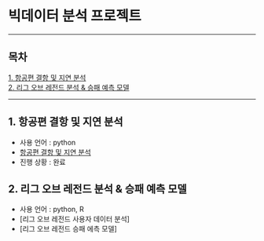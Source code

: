 # 빅데이터 분석 프로젝트
--- 
## 목차
[1. 항공편 결항 및 지연 분석](#1-항공편-결항-및-지연-분석)<br>
[2. 리그 오브 레전드 분석 & 승패 예측 모델](#2-리그-오브-레전드-분석-&-승패-예측-모델)<br>

---
## 1. 항공편 결항 및 지연 분석
* 사용 언어 : python
* [항공편 결항 및 지연 분석](https://github.com/yeji4268/BigData/tree/main/%ED%95%AD%EA%B3%B5%ED%8E%B8%20%EA%B2%B0%ED%95%AD%20%EB%B0%8F%20%EC%A7%80%EC%97%B0%20%EB%B6%84%EC%84%9D)
* 진행 상황 : 완료
  
## 2. 리그 오브 레전드 분석 & 승패 예측 모델
* 사용 언어 : python, R
* [리그 오브 레전드 사용자 데이터 분석]
* [리그 오브 레전드 승패 에측 모델]
